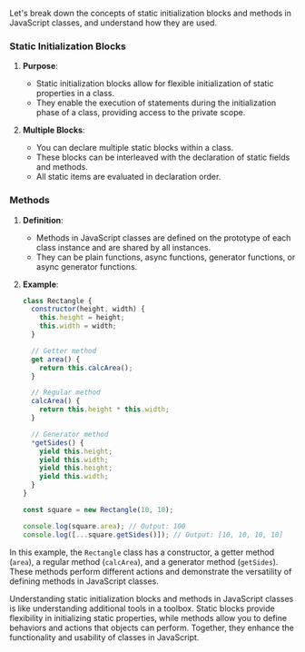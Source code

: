 Let's break down the concepts of static initialization blocks and methods in JavaScript classes, and understand how they are used.

### Static Initialization Blocks

1. **Purpose**:
   - Static initialization blocks allow for flexible initialization of static properties in a class.
   - They enable the execution of statements during the initialization phase of a class, providing access to the private scope.

2. **Multiple Blocks**:
   - You can declare multiple static blocks within a class.
   - These blocks can be interleaved with the declaration of static fields and methods.
   - All static items are evaluated in declaration order.

### Methods

1. **Definition**:
   - Methods in JavaScript classes are defined on the prototype of each class instance and are shared by all instances.
   - They can be plain functions, async functions, generator functions, or async generator functions.

2. **Example**:
   ```javascript
   class Rectangle {
     constructor(height, width) {
       this.height = height;
       this.width = width;
     }

     // Getter method
     get area() {
       return this.calcArea();
     }

     // Regular method
     calcArea() {
       return this.height * this.width;
     }

     // Generator method
     *getSides() {
       yield this.height;
       yield this.width;
       yield this.height;
       yield this.width;
     }
   }

   const square = new Rectangle(10, 10);

   console.log(square.area); // Output: 100
   console.log([...square.getSides()]); // Output: [10, 10, 10, 10]
   ```

In this example, the `Rectangle` class has a constructor, a getter method (`area`), a regular method (`calcArea`), and a generator method (`getSides`). These methods perform different actions and demonstrate the versatility of defining methods in JavaScript classes.

Understanding static initialization blocks and methods in JavaScript classes is like understanding additional tools in a toolbox. Static blocks provide flexibility in initializing static properties, while methods allow you to define behaviors and actions that objects can perform. Together, they enhance the functionality and usability of classes in JavaScript.



